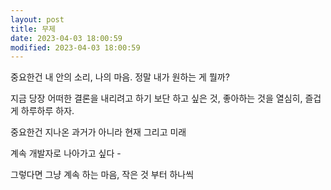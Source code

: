 ```yaml
---
layout: post
title: 무제
date: 2023-04-03 18:00:59
modified: 2023-04-03 18:00:59
---
```


중요한건 내 안의 소리, 나의 마음.
정말 내가 원하는 게 뭘까?

지금 당장 어떠한 결론을 내리려고 하기 보단
하고 싶은 것, 좋아하는 것을 열심히, 즐겁게 하루하루 하자.

중요한건 지나온 과거가 아니라 현재 그리고 미래

계속 개발자로 나아가고 싶다 -

그렇다면 그냥 계속 하는 마음, 작은 것 부터 하나씩
